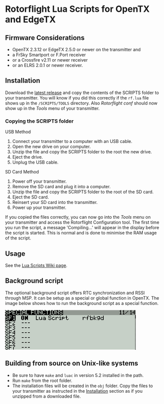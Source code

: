 # Rotorflight Lua Scripts for OpenTX and EdgeTX

## Firmware Considerations

- OpenTX 2.3.12 or EdgeTX 2.5.0 or newer on the transmitter and
- a FrSky Smartport or F.Port receiver
- or a Crossfire v2.11 or newer receiver
- or an ELRS 2.0.1 or newer receiver. 

## Installation
Download the [latest release](https://github.com/rotorflight/rotorflight-lua-scripts/releases) and copy the contents of the SCRIPTS folder to your transmitter. You will know if you did this correctly if the `rf.lua` file shows up in the `/SCRIPTS/TOOLS` directory. Also *Rotorflight conf* should now show up in the *Tools* menu of your transmitter. 

### Copying the SCRIPTS folder

USB Method

1. Connect your transmitter to a computer with an USB cable.
2. Open the new drive on your computer.
3. Unzip the file and copy the SCRIPTS folder to the root the new drive.
4. Eject the drive.
5. Unplug the USB cable.

SD Card Method

1. Power off your transmitter.
2. Remove the SD card and plug it into a computer.
3. Unzip the file and copy the SCRIPTS folder to the root of the SD card.
4. Eject the SD card.
5. Reinsert your SD card into the transmitter.
6. Power up your transmitter.

If you copied the files correctly, you can now go into the *Tools* menu on your transmitter and access the Rotorflight Configuration tool. The first time you run the script, a message 'Compiling...' will appear in the display before the script is started. This is normal and is done to minimise the RAM usage of the script.

## Usage
See the [Lua Scripts Wiki page](https://github.com/rotorflight/rotorflight/wiki/Lua-Scripts).

## Background script
The optional background script offers RTC synchronization and RSSI through MSP. It can be setup as a special or global function in OpenTX. The image below shows how to run the background script as a special function.

![Background script setup](docs/assets/images/background_script_setup.png)

## Building from source on Unix-like systems

- Be sure to have `make` and `luac` in version 5.2 installed in the path.
- Run `make` from the root folder.
- The installation files will be created in the `obj` folder. Copy the files to your transmitter as instructed in the [Installation](#installation) section as if you unzipped from a downloaded file.
